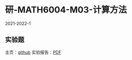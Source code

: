 # 研-MATH6004-M03-计算方法

2021-2022-1

## 实验题

主页：[github](https://grwei.github.io/SJTU_2021-2022-1-MATH6004/)
实验报告：[PDF](doc/危国锐_实验题_120034910021.pdf)
